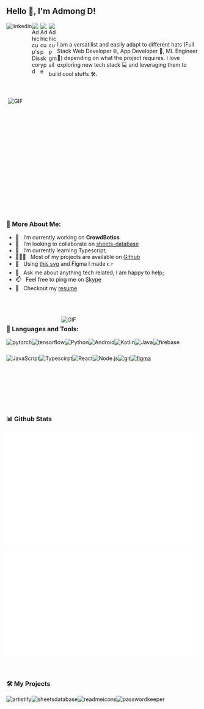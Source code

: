 ## Hello 👋, I'm Admong D!
<a href='https://www.linkedin.com/in/admongD/'><img align='left' alt="linkedin" src="https://user-images.githubusercontent.com/133824278/241817635-1e6a7e3e-8cf4-4f57-9de2-e978d595c252.svg" height='18px'/></a>
<a href="https://discord.gg/TJqMwQ4x">
  <img align="left" alt="Adhiccup's Discord" width="22px" src="https://user-images.githubusercontent.com/133824278/241817622-e30e5000-0b34-48a8-9894-2623933f1477.svg" />
</a>
<a href="https://join.skype.com/invite/qheQtk8cWKgD">
  <img align="left" alt="Adhiccup skype" width="22px" src="https://user-images.githubusercontent.com/133824278/241817639-6fe6bf51-d2ab-45a1-ab8f-782c2117d9de.svg" />
</a>
<a href="mailto:admongd99@gmail.com">
  <img align="left" alt="Adhiccup gmail" width="22px" src="https://user-images.githubusercontent.com/133824278/241817629-7b0877a7-f6c3-4730-88ff-d2aa10756694.svg" />
</a>
<br/>
<br/>

I am a versatilist and easily adapt to different hats (Full Stack Web Developer 🌐, App Developer 📱, ML Engineer 🤖) depending on what the project requires. I love exploring new tech stack 💻 and leveraging them to build cool stuffs 🛠️. 
<br/>
<br/>
<br/>

<img align="right" alt="GIF" src="https://user-images.githubusercontent.com/133824278/241818043-b841d1c5-fb7e-4722-bfcb-68c14bf2d799.gif" width="500" height="320" />
  
### 🧐 More About Me:

- 🔭 &nbsp; I’m currently working on **CrowdBotics**
- 🤝 &nbsp; I’m looking to collaborate on [sheets-database](https://github.com/rahul-jha98/sheets-database)
- 🌱 &nbsp; I’m currently learning Typescript; 
- 👨🏻‍💻 &nbsp; Most of my projects are available on [Github](https://github.com/Adhiccup?tab=repositories)
- 🎨 &nbsp; Using [this svg](https://storyset.com/illustration/javascript-frameworks/amico) and Figma I made 👉
- 💬 &nbsp; Ask me about anything tech related, I am happy to help;
- 📫 &nbsp; Feel free to ping me on [Skype](https://join.skype.com/invite/qheQtk8cWKgD)
- 📝 &nbsp; Checkout my [resume](https://drive.google.com/)

<br>
<br/>
<br/>

<img align="right" alt="GIF" src="https://user-images.githubusercontent.com/133824278/241818076-781b1566-6f55-4b05-8183-f22ae53ceb50.gif" width="360px"/>

### 🔨 Languages and Tools:
<a href="https://pytorch.org/" target="_blank"> <img align="left" src="https://user-images.githubusercontent.com/133824278/241878030-78cc7a51-9e6a-4b11-a5ba-cd2b136bf8e3.svg" alt="pytorch" height="42px"/> </a> 
<a href="https://www.tensorflow.org" target="_blank"> <img align="left" src="https://user-images.githubusercontent.com/133824278/241878042-c988ce47-6773-426b-b815-b8a21f1685d1.svg" alt="tensorflow" height="42px"/> </a> 
<a href="https://www.python.org" target="_blank"><img align="left" alt="Python" height ="42px" src="https://user-images.githubusercontent.com/133824278/241878027-fa732355-c8b1-4ef4-9c67-519cf5912034.svg"></a>
<a href="https://developer.android.com" target="_blank"> <img align="left" alt="Android" height ="42px" src="https://user-images.githubusercontent.com/133824278/241878050-c47a8b15-c135-419e-b452-1e440b1a0a52.svg"> </a>
<a href="https://kotlinlang.org" target="_blank"><img align="left" alt="Kotlin" height ="42px" src="https://user-images.githubusercontent.com/133824278/241878021-5e2ce4ec-85a1-4d77-be72-aae10a9e5c87.svg"></a>
<a href="https://www.java.com" target="_blank"><img align="left" alt="Java" height ="42px" src="https://user-images.githubusercontent.com/133824278/241878013-566b7ef5-3079-4bbb-9605-144cca7173e8.svg"></a>
<a href="https://firebase.google.com/" target="_blank"> <img align="left" src="https://user-images.githubusercontent.com/133824278/241878008-0dbb4b9b-18b0-4566-99ab-2483902672ca.svg" alt="firebase" height ="42px"/> </a>
<a href="https://developer.mozilla.org/en-US/docs/Web/JavaScript" target="_blank"> <img align="left" alt="JavaScript" height ="42px"  src="https://user-images.githubusercontent.com/133824278/241878016-c0b6dc80-a64f-4666-a9e0-5beeb7d29767.svg"> </a>
<a href="https://www.typescriptlang.org/" target="_blank"><img align="left" alt="Typescirpt" height ="42px" src="https://user-images.githubusercontent.com/133824278/241878045-c3cd2948-b56f-4672-970c-fc0b3c1305e2.svg"></a>
<a href="https://reactjs.org/" target="_blank"> <img align="left" alt="React" height ="42px" src="https://user-images.githubusercontent.com/133824278/241878039-33cc9f33-192a-4078-9e91-de9e3a851012.svg"></a>
<a href="https://nodejs.org" target="_blank"><img align="left" alt="Node.js" height ="42px" src="https://user-images.githubusercontent.com/133824278/241878024-d82f9147-5f28-46c5-8851-4f87dc433ef8.svg"></a>
<a href="https://git-scm.com/" target="_blank"> <img src="https://user-images.githubusercontent.com/133824278/241878012-74f80319-37b6-4e49-a82c-ee0fcdfe0ad4.svg" align="left" alt="git" height='42px'/> </a>
<a href="https://www.figma.com/" target="_blank"> <img src="https://user-images.githubusercontent.com/133824278/241878004-b3ed55f1-44c1-4152-9a34-d8af33e98700.svg" alt="figma" height='42px'/> </a>

<br>
<br>
<br>
<br>
<br>
<br>


### 📊 Github Stats
<a href='https://github.com/Adhiccup/github-stats'>
  
![Stats Overview](https://raw.githubusercontent.com/Adhiccup/github-stats/master/generated/overview.svg#gh-dark-mode-only)
![Most Used Languages](https://raw.githubusercontent.com/Adhiccup/github-stats/master/generated/languages.svg#gh-dark-mode-only)

</a>

<br>

### 🛠️ My Projects
<a href="https://github.com/rahul-jha98/Artistify.ai" target="_blank"> <img alt="artistify" src="./projects/artistify.svg" height="68" align="left"> </a>
<a href="https://github.com/rahul-jha98/sheets-database" target="_blank"> <img alt="sheetsdatabase" src="./projects/sheetsdatabase.svg"  height="68" align="left"> </a>
<a href="https://github.com/rahul-jha98/README_icons" target="_blank"> <img alt="readmeicons" src="./projects/readmeicons.svg" height="68" align="left"> </a>
<a href="https://github.com/rahul-jha98/PasswordKeeper" target="_blank"> <img alt="passwordkeeper" src="./projects/passwordkeeper.svg" height="68" align="left"> </a>
